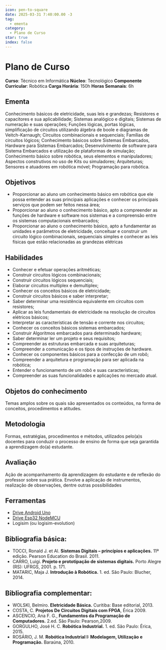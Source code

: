 ```yaml
---
icon: pen-to-square
date: 2025-03-31 7:40:00.00 -3
tag:
  - ementa
category:
  - Plano de Curso
star: true
index: false
---
```

# Plano de Curso

**Curso**: Técnico em Informática
**Núcleo**: Tecnológico
**Componente Curricular**: Robótica
**Carga Horária**: 150h
**Horas Semanais**: 6h


## Ementa

Conhecimento básicos de eletricidade, suas leis e grandezas; Resistores e capacitores e sua aplicabilidade; Sistemas analógico e digitais; Sistemas de numeração e suas operações; Funções lógicas, portas lógicas, simplificação de circuitos utilizando álgebra de boole e diagramas de Veitch-Karnaugh; Circuitos combinacionais e sequenciais; Famílias de circuitos lógicos; Conhecimento básicos sobre Sistemas Embarcados, Hardware para Sistemas Embarcados; Desenvolvimento de software para Sistema Embarcados e utilização de plataformas de simulação; Conhecimento básico sobre robótica, seus elementos e manipuladores; Aspectos construtivos no uso de Kits ou simuladores; Arquiteturas; Sensores e atuadores em robótica móvel; Programação para robótica.

## Objetivos
- Proporcionar ao aluno um conhecimento básico em robótica que ele possa entender as suas principais aplicações e conhecer os principais serviços que podem ser feitos nessa área;
- Proporcionar ao aluno o conhecimento básico, apto a compreender as funções de hardware e software nos sistemas e a compreensão entre os sistemas computacionais embarcados;
- Proporcionar ao aluno o conhecimento básico, apto a fundamentar as unidades e parâmetros de eletricidade, conceituar e construir um circuito lógico combinacionais, sequenciais simples e conhecer as leis físicas que estão relacionadas as grandezas elétricas

## Habilidades
- Conhecer e efetuar operações aritméticas;
- Construir circuitos lógicos combinacionais;
- Construir circuitos lógicos sequenciais;
- Elaborar circuitos multiplex e demultiplex;
- Conhecer os conceitos básicos de eletricidade;
- Construir circuitos básicos e saber interpretar;
- Saber determinar uma resistência equivalente em circuitos com resistores;
- Aplicar as leis fundamentais de eletricidade na resolução de circuitos elétricos básicos;
- Interpretar as características de tensão e corrente nos circuitos;
- Conhecer os conceitos básicos sistemas embarcados;
- Construir Algoritmos embarcados para determinado hardware;
- Saber determinar ler um projeto e seus requisitos;
- Compreender as estruturas embarcada e suas arquiteturas;
- Compreender a comunicação e os tipos de instruções de hardware.
- Conhecer os componentes básicos para a confecção de um robô;
- Compreender a arquitetura e programação para ser aplicada na robótica;
- Entender o funcionamento de um robô e suas características;
- Compreender as suas funcionalidades e aplicações no mercado atual.

## Objetos do conhecimento

Temas amplos sobre os quais são apresentados os conteúdos, na forma de conceitos, procedimentos e atitudes.

## Metodologia

Formas, estratégias, procedimentos e métodos, utilizados pelo(a)s docentes para conduzir o processo de ensino de forma que seja garantida a aprendizagem do(a) estudante.

## Avaliação
Ação de acompanhamento da aprendizagem do estudante e de reflexão do professor sobre sua prática. Envolve a aplicação de instrumentos, realização de observações, dentre outras possibilidades

## Ferramentas

- [Drive Android Uno](../files/CH341SER.zip)
- [Drive Esp32 NodeMCU](../files/CP210x_Universal_Windows_Driver.zip)
- Logisim (ou logisim-evolution)

## Bibliografia básica:

- TOCCI, Ronald J. et Al. **Sistemas Digitais – princípios e aplicações.** 11ª edição. Pearson Education do Brasil. 2011.
- CARRO, Luigi. **Projeto e prototipação de sistemas digitais.** Porto Alegre (RS): UFRGS, 2001. p. 171.
- MATARIC, Maja J. **Introdução à Robótica.** 1. ed. São Paulo: Blucher, 2014.

## Bibliografia complementar:


- WOLSKI, Belmiro. **Eletricidade Básica.** Curitiba: Base editorial, 2013.
- COSTA, C. **Projetos De Circuitos Digitais com FPGA**, Érica 2009.
- ASCENCIO, Ana F. G., **Fundamentos da Programação de Computadores.** 2.ed. São Paulo: Pearson,2009.
- GORGULHO, José H. C. **Robótica Industrial.** 1. ed. São Paulo: Érica, 2015.
- ROSÁRIO, J. M. **Robótica Industrial I: Modelagem, Utilização e Programação.** Baraúna, 2010.
